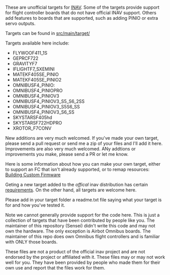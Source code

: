 These are unofficial targets for [INAV](https://github.com/iNavFlight/inav).
Some of the targets provide support for flight controller boards that do not have official INAV support.
Others add features to boards that are supported, such as adding PINIO or extra servo outputs.

Targets can be found in [src/main/target/](src/main/target/)

Targets available here include:

+ FLYWOOF411_1S
+ GEPRCF722
+ GRAVITYF7
+ IFLIGHTF7_SXEMINI
+ MATEKF405SE_PINIO
+ MATEKF405SE_PINIO2
+ OMNIBUSF4_PINIO:
+ OMNIBUSF4_PINIOPRO
+ OMNIBUSF4_PINIOV3
+ OMNIBUSF4_PINIOV3_S5_S6_2SS
+ OMNIBUSF4_PINIOV3_S5S6_SS
+ OMNIBUSF4_PINIOV3_S6_SS
+ SKYSTARSF405hd
+ SKYSTARSF722HDPRO
+ XROTOR_F7CONV

New additions are very much welcomed. If you've made your own target, please
send a pull request or send me a zip of your files and I'll add it here.
Improvements are also very much welcomed. ANy addtions or improvements you
make, please send a PR or let me know.

Here is some information about how you can make your own target, either to support
an FC that isn't already supported, or to remap resources:
[Building Custom Firmware](https://github.com/iNavFlight/inav/wiki/Building-custom-firmware)

Geting a new target added to the *offical* inav distribution has certain
[requirements](https://github.com/iNavFlight/inav/blob/master/docs/policies/NEW_HARDWARE_POLICY.md).
On the other hand, all targets are welcome here.

Please add in your target folder a readme.txt file saying what your target is for and how you've tested it.

Note we cannot generally provide support for the code here. This is just a 
collection of targets that have been contributed by people like you. The maintainer
of this repository (Sensei) didn't write this code and may not own the hardware.
The only exception is Airbot Omnibus boards. The maintainer of this repo
does own Omnibus flight controllers and is familiar with ONLY those boards.

These files are not a product of the official inav project and are not endorsed 
by the project or affiliated with it. These files may or may not work well for you.
They have been provided by people who made them for their own use and report that the files work for them.


